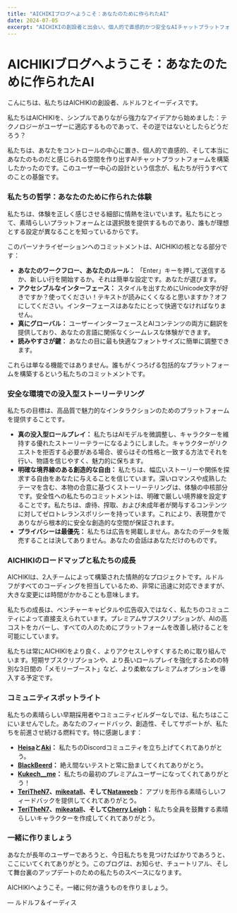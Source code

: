 ```yaml
---
title: "AICHIKIブログへようこそ：あなたのために作られたAI"
date: 2024-07-05
excerpt: "AICHIKIの創設者と出会い、個人的で直感的かつ安全なAIチャットプラットフォームを構築するためのユーザー中心の哲学について学びます。"
---
```


# AICHIKIブログへようこそ：あなたのために作られたAI

こんにちは、私たちはAICHIKIの創設者、ルドルフとイーディスです。

私たちはAICHIKIを、シンプルでありながら強力なアイデアから始めました：テクノロジーがユーザーに適応するものであって、その逆ではないとしたらどうだろう？

私たちは、あなたをコントロールの中心に置き、個人的で直感的、そして本当にあなたのものだと感じられる空間を作り出すAIチャットプラットフォームを構築したかったのです。このユーザー中心の設計という信念が、私たちが行うすべてのことの基盤です。

### 私たちの哲学：あなたのために作られた体験

私たちは、体験を正しく感じさせる細部に情熱を注いでいます。私たちにとって、素晴らしいプラットフォームとは選択肢を提供するものであり、誰もが理想とする設定が異なることを知っているからです。

このパーソナライゼーションへのコミットメントは、AICHIKIの核となる部分です：

- **あなたのワークフロー、あなたのルール：** 「Enter」キーを押して送信するか、新しい行を開始するか。それは簡単な設定です。あなたが選びます。
- **アクセシブルなインターフェース：** スタイルを出すためにUnicode文字が好きですか？使ってください！テキストが読みにくくなると思いますか？オフにしてください。インターフェースはあなたにとって快適でなければなりません。
- **真にグローバル：** ユーザーインターフェースとAIコンテンツの両方に翻訳を提供しており、あなたの言語に関係なくシームレスな体験ができます。
- **読みやすさが鍵：** あなたの目に最も快適なフォントサイズに簡単に調整できます。

これらは単なる機能ではありません。誰もがくつろげる包括的なプラットフォームを構築するという私たちのコミットメントです。

### 安全な環境での没入型ストーリーテリング

私たちの目標は、高品質で魅力的なインタラクションのためのプラットフォームを提供することです。

- **真の没入型ロールプレイ：** 私たちはAIモデルを微調整し、キャラクターを維持する優れたストーリーテラーになるようにしました。キャラクターがリクエストを拒否する必要がある場合、彼らはその性格と一致する方法でそれを行い、物語を信じやすく、魅力的に保ちます。
- **明確な境界線のある創造的な自由：** 私たちは、幅広いストーリーや関係を探求する自由をあなたに与えることを信じています。深いロマンスや成熟したテーマを含む、本物の合意に基づくストーリーテリングは、体験の中核部分です。安全性への私たちのコミットメントは、明確で厳しい境界線を設定することです。私たちは、虐待、搾取、および未成年者が関与するコンテンツに対してゼロトレランスポリシーを持っています。これにより、表現豊かでありながら根本的に安全な創造的な空間が保証されます。
- **プライバシーは最優先：** 私たちは広告を掲載しません。あなたのデータを販売することは決してありません。あなたの会話はあなただけのものです。

### AICHIKIのロードマップと私たちの成長

AICHIKIは、2人チームによって構築された情熱的なプロジェクトです。ルドルフがすべてのコーディングを担当しているため、非常に迅速に対応できますが、大きな変更には時間がかかることも意味します。

私たちの成長は、ベンチャーキャピタルや広告収入ではなく、私たちのコミュニティによって直接支えられています。プレミアムサブスクリプションが、AIの高コストをカバーし、すべての人のためにプラットフォームを改善し続けることを可能にしています。

私たちは常にAICHIKIをより良く、よりアクセスしやすくするために取り組んでいます。短期サブスクリプションや、より長いロールプレイを強化するための特別な3日間の「メモリーブースト」など、より柔軟なプレミアムオプションを導入する予定です。

### コミュニティスポットライト

私たちの素晴らしい早期採用者やコミュニティビルダーなしでは、私たちはここにいませんでした。あなたのフィードバック、創造性、そしてサポートが、私たちを前進させ続ける燃料です。特に感謝します：

- **[Heisa](https://aichiki.ai/profile?userId=aced8fea-76b7-4278-b743-3b424ada61c8)と[Aki](https://aichiki.ai/profile?userId=a4d60c5f-f24f-43de-8a25-da225c1107af)：** 私たちのDiscordコミュニティを立ち上げてくれてありがとう。
- **[BlackBeerd](https://aichiki.ai/profile?userId=3b7b206e-8d70-45a3-8c45-9fed38fb58b3)：** 絶え間ないテストと常に励ましてくれてありがとう。
- **[Kukech__me](https://aichiki.ai/profile?userId=c8f84742-5b50-47ab-b0b2-9a6af45fa96f)：** 私たちの最初のプレミアムユーザーになってくれてありがとう！
- **[TeriTheN7](https://aichiki.ai/profile?userId=56b91c7e-797a-4cd7-9b1a-49ce111c9578)、[mikeatall](https://aichiki.ai/profile?userId=f2fd9436-4e33-4e6d-b5af-bda9e33397ff)、そして[Nataweeb](https://aichiki.ai/profile?userId=bc66bcf0-e0d6-4774-b5ad-eca7b72888b4)：** アプリを形作る素晴らしいフィードバックを提供してくれてありがとう。
- **[TeriTheN7](https://aichiki.ai/profile?userId=56b91c7e-797a-4cd7-9b1a-49ce111c9578)、[mikeatall](https://aichiki.ai/profile?userId=f2fd9436-4e33-4e6d-b5af-bda9e33397ff)、そして[Cherry Leigh](https://aichiki.ai/profile?userId=46a6b26a-dbd0-4fc2-b640-c3294d068808)：** 私たち全員を鼓舞する素晴らしいキャラクターを作成してくれてありがとう。

### 一緒に作りましょう

あなたが長年のユーザーであろうと、今日私たちを見つけたばかりであろうと、ここにいてくれてありがとう。このブログは、お知らせ、チュートリアル、そして舞台裏のアップデートのための私たちのスペースになります。

AICHIKIへようこそ。一緒に何か違うものを作りましょう。

— ルドルフ＆イーディス